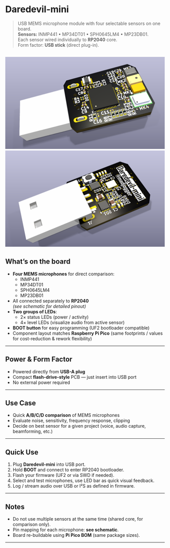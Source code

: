 # Daredevil-mini

> USB MEMS microphone module with four selectable sensors on one board.  
> **Sensors:** INMP441 • MP34DT01 • SPH0645LM4 • MP23DB01.  
> Each sensor wired individually to **RP2040** core.  
> Form factor: **USB stick** (direct plug-in).  

![alt text](img/image.png)
![alt text](img/image-2.png)
---

## What’s on the board
- **Four MEMS microphones** for direct comparison:
  - INMP441  
  - MP34DT01  
  - SPH0645LM4  
  - MP23DB01
- All connected separately to **RP2040**  
  *(see schematic for detailed pinout)*
- **Two groups of LEDs**:
  - 2× status LEDs (power / activity)  
  - 4× level LEDs (visualize audio from active sensor)
- **BOOT button** for easy programming (UF2 bootloader compatible)
- Component layout matches **Raspberry Pi Pico** (same footprints / values for cost-reduction & rework flexibility)

---

## Power & Form Factor
- Powered directly from **USB-A plug**  
- Compact **flash-drive-style** PCB — just insert into USB port  
- No external power required

---

## Use Case
- Quick **A/B/C/D comparison** of MEMS microphones  
- Evaluate noise, sensitivity, frequency response, clipping  
- Decide on best sensor for a given project (voice, audio capture, beamforming, etc.)

---

## Quick Use
1. Plug **Daredevil-mini** into USB port.  
2. Hold **BOOT** and connect to enter RP2040 bootloader.  
3. Flash your firmware (UF2 or via SWD if needed).  
4. Select and test microphones, use LED bar as quick visual feedback.  
5. Log / stream audio over USB or I²S as defined in firmware.

---

## Notes
- Do not use multiple sensors at the same time (shared core, for comparison only).  
- Pin mapping for each microphone: **see schematic**.  
- Board re-buildable using **Pi Pico BOM** (same package sizes).  

---

